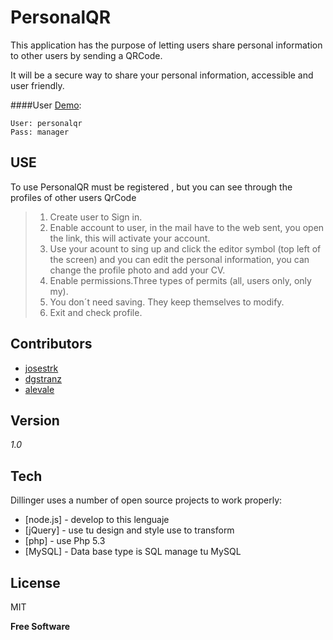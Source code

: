 PersonalQR
==========

This application has the purpose of letting users share personal information to other users by sending a QRCode.

It will be a secure way to share your personal information, accessible and user friendly.

####User [Demo]():
```
User: personalqr
Pass: manager
```

USE
--------------
To use PersonalQR must be registered , but you can see through the profiles of other users QrCode

> 1. Create user to Sign in.
> 2. Enable account to user, in the mail have to the web sent, you open the link, this will activate your account.
> 3. Use your acount to sing up and click the editor symbol (top left of the screen) and you can edit the personal information, you can change the profile photo and add your CV.
> 4. Enable permissions.Three types of permits (all, users only, only my).
> 5. You don´t need saving. They keep themselves to modify.
> 6. Exit and check profile.

Contributors
-------------

* [josestrk](https://github.com/josestrk)
* [dgstranz](https://github.com/dgstranz)
* [alevale](https://github.com/alevale)

Version
-------

*1.0*

Tech
----

Dillinger uses a number of open source projects to work properly:

* [node.js] - develop to this lenguaje
* [jQuery] - use tu design and style use to transform
* [php] - use Php 5.3 
* [MySQL] - Data base type is SQL manage tu MySQL

License
-------

MIT

**Free Software**

